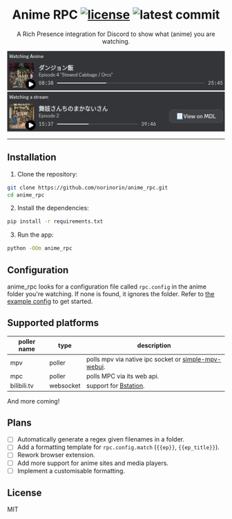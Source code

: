 <h1 align="center">
  Anime RPC
  <a href="LICENSE"><img alt="license" src="https://img.shields.io/badge/License-MIT-yellow.svg"></a>
  <a><img alt="latest commit" src="https://img.shields.io/github/last-commit/norinorin/anime_rpc/main"></a>
</h1>

<p align="center">
  A Rich Presence integration for Discord to show what (anime) you are watching.
</p>

<p align="center">
  <img alt="anime rich presence" src="assets/docs/anime.png" />
  <img alt="generic stream rich presence" src="assets/docs/generic.png">
</p>

--- 

## Installation
1. Clone the repository:
```sh
git clone https://github.com/norinorin/anime_rpc.git
cd anime_rpc
```

2. Install the dependencies:
```sh
pip install -r requirements.txt
```

3. Run the app:
```sh
python -OOm anime_rpc
```

## Configuration
anime_rpc looks for a configuration file called `rpc.config` in the anime folder you're watching. If none is found, it ignores the folder. Refer to [the example config](example.rpc.config) to get started.

## Supported platforms
| poller name      | type       | description                                       |
|------------------|------------|---------------------------------------------------|
| mpv              | poller     | polls mpv via native ipc socket or [simple-mpv-webui](https://github.com/open-dynaMIX/simple-mpv-webui). |
| mpc              | poller     | polls MPC via its web api. |
| bilibili.tv      | websocket  | support for [Bstation](https://www.bilibili.tv/anime). |

And more coming!

## Plans
- [ ] Automatically generate a regex given filenames in a folder.
- [ ] Add a formatting template for `rpc.config.match` (`{{ep}}`, `{{ep_title}}`).
- [ ] Rework browser extension.
- [ ] Add more support for anime sites and media players.
- [ ] Implement a customisable formatting.

## License
MIT
